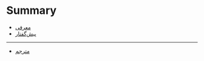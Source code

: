 # Summary

* [معرفی](README.md)
* [پیش‌گفتار](docs/foreword.md)

---
* [مترجم](https://kadkhodaei.ir)